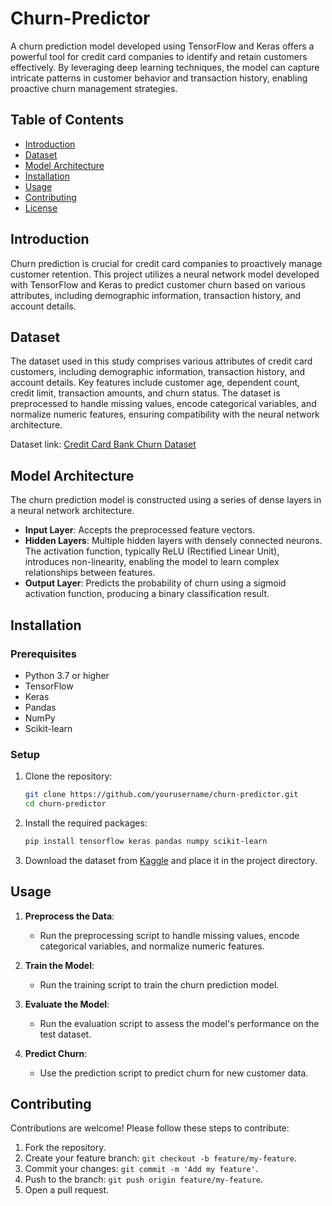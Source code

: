 # Churn-Predictor

A churn prediction model developed using TensorFlow and Keras offers a powerful tool for credit card companies to identify and retain customers effectively. By leveraging deep learning techniques, the model can capture intricate patterns in customer behavior and transaction history, enabling proactive churn management strategies.

## Table of Contents

- [Introduction](#introduction)
- [Dataset](#dataset)
- [Model Architecture](#model-architecture)
- [Installation](#installation)
- [Usage](#usage)
- [Contributing](#contributing)
- [License](#license)

## Introduction

Churn prediction is crucial for credit card companies to proactively manage customer retention. This project utilizes a neural network model developed with TensorFlow and Keras to predict customer churn based on various attributes, including demographic information, transaction history, and account details.

## Dataset

The dataset used in this study comprises various attributes of credit card customers, including demographic information, transaction history, and account details. Key features include customer age, dependent count, credit limit, transaction amounts, and churn status. The dataset is preprocessed to handle missing values, encode categorical variables, and normalize numeric features, ensuring compatibility with the neural network architecture.

Dataset link: [Credit Card Bank Churn Dataset](https://www.kaggle.com/datasets/anwarsan/credit-card-bank-churn)

## Model Architecture

The churn prediction model is constructed using a series of dense layers in a neural network architecture. 

- **Input Layer**: Accepts the preprocessed feature vectors.
- **Hidden Layers**: Multiple hidden layers with densely connected neurons. The activation function, typically ReLU (Rectified Linear Unit), introduces non-linearity, enabling the model to learn complex relationships between features.
- **Output Layer**: Predicts the probability of churn using a sigmoid activation function, producing a binary classification result.

## Installation

### Prerequisites

- Python 3.7 or higher
- TensorFlow
- Keras
- Pandas
- NumPy
- Scikit-learn

### Setup

1. Clone the repository:
    ```sh
    git clone https://github.com/yourusername/churn-predictor.git
    cd churn-predictor
    ```

2. Install the required packages:
    ```sh
    pip install tensorflow keras pandas numpy scikit-learn
    ```

3. Download the dataset from [Kaggle](https://www.kaggle.com/datasets/anwarsan/credit-card-bank-churn) and place it in the project directory.

## Usage

1. **Preprocess the Data**:
    - Run the preprocessing script to handle missing values, encode categorical variables, and normalize numeric features.

2. **Train the Model**:
    - Run the training script to train the churn prediction model.

3. **Evaluate the Model**:
    - Run the evaluation script to assess the model's performance on the test dataset.

4. **Predict Churn**:
    - Use the prediction script to predict churn for new customer data.

## Contributing

Contributions are welcome! Please follow these steps to contribute:

1. Fork the repository.
2. Create your feature branch: `git checkout -b feature/my-feature`.
3. Commit your changes: `git commit -m 'Add my feature'`.
4. Push to the branch: `git push origin feature/my-feature`.
5. Open a pull request.

